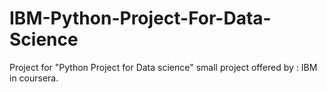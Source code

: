# IBM-Python-Project-For-Data-Science
Project for "Python Project for Data science" small project offered by : IBM in coursera.
